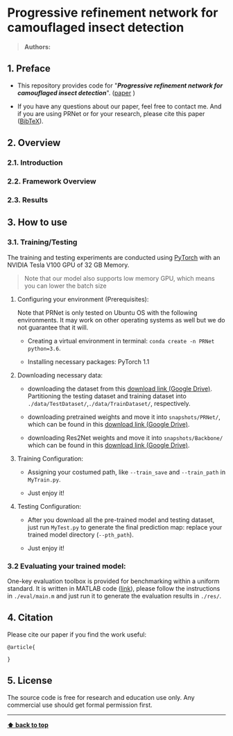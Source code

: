 # Progressive refinement network for camouflaged insect detection

> **Authors:** 


## 1. Preface

- This repository provides code for "_**Progressive refinement network for camouflaged insect detection**_". 
([paper]( ) )

- If you have any questions about our paper, feel free to contact me. And if you are using PRNet 
or for your research, please cite this paper ([BibTeX]( )).

## 2. Overview

### 2.1. Introduction


### 2.2. Framework Overview



### 2.3. Results



## 3. How to use

### 3.1. Training/Testing

The training and testing experiments are conducted using [PyTorch](https://github.com/pytorch/pytorch) with 
an NVIDIA Tesla V100 GPU of 32 GB Memory. 

> Note that our model also supports low memory GPU, which means you can lower the batch size


1. Configuring your environment (Prerequisites):
   
    Note that PRNet is only tested on Ubuntu OS with the following environments. 
    It may work on other operating systems as well but we do not guarantee that it will.
    
    + Creating a virtual environment in terminal: `conda create -n PRNet python=3.6`.
    
    + Installing necessary packages: PyTorch 1.1

1. Downloading necessary data:

    + downloading the dataset from this [download link (Google Drive)]( ).
      Partitioning the testing dataset and training dataset into `./data/TestDataset/`,`./data/TrainDataset/`, respectively.
    
    + downloading pretrained weights and move it into `snapshots/PRNet/`, 
    which can be found in this [download link (Google Drive)]( ).
    
    + downloading Res2Net weights and move it into `snapshots/Backbone/`
     which can be found in this [download link (Google Drive)]( ).
   
1. Training Configuration:

    + Assigning your costumed path, like `--train_save` and `--train_path` in `MyTrain.py`.
    
    + Just enjoy it!

1. Testing Configuration:

    + After you download all the pre-trained model and testing dataset, just run `MyTest.py` to generate the final prediction map: 
    replace your trained model directory (`--pth_path`).
    
    + Just enjoy it!

### 3.2 Evaluating your trained model:
One-key evaluation toolbox is provided for benchmarking within a uniform standard. 
It is written in MATLAB code ([link](https://drive.google.com/file/d/1_h4_CjD5GKEf7B1MRuzye97H0MXf2GE9/view?usp=sharing)), 
please follow the instructions in `./eval/main.m` and just run it to generate the evaluation results in `./res/`.




## 4. Citation

Please cite our paper if you find the work useful: 

    @article{ 

    }



## 5. License

The source code is free for research and education use only. Any commercial use should get formal permission first.

---

**[⬆ back to top](#0-preface)**
